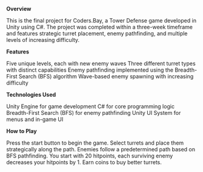 **Overview**

This is the final project for Coders.Bay, a Tower Defense game developed in Unity using C#. The project was completed within a three-week timeframe and features strategic turret placement, enemy pathfinding, and multiple levels of increasing difficulty.

**Features**

Five unique levels, each with new enemy waves
Three different turret types with distinct capabilities
Enemy pathfinding implemented using the Breadth-First Search (BFS) algorithm
Wave-based enemy spawning with increasing difficulty


**Technologies Used**

Unity Engine for game development
C# for core programming logic
Breadth-First Search (BFS) for enemy pathfinding
Unity UI System for menus and in-game UI

**How to Play**

Press the start button to begin the game.
Select turrets and place them strategically along the path.
Enemies follow a predetermined path based on BFS pathfinding.
You start with 20 hitpoints, each surviving enemy decreases your hitpoints by 1.
Earn coins to buy better turrets.
